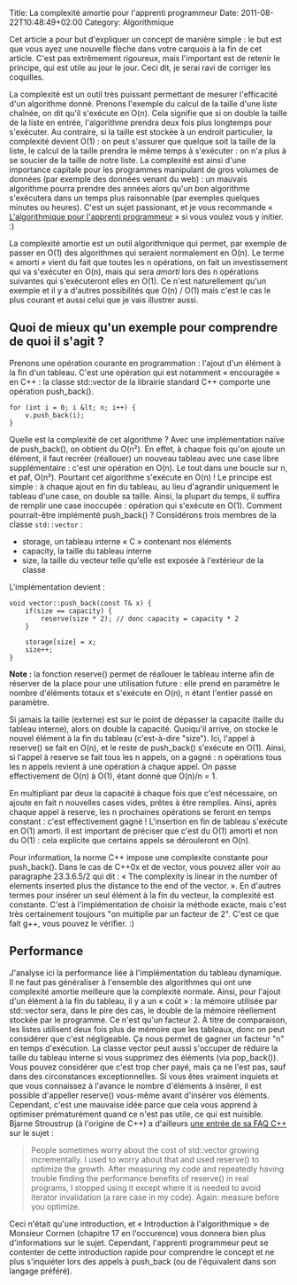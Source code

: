 Title: La complexité amortie pour l'apprenti programmeur
Date: 2011-08-22T10:48:49+02:00
Category: Algorithmique

Cet article a pour but d'expliquer un concept de manière simple : le but est que vous ayez une nouvelle flèche dans votre carquois à la fin de cet article. C'est pas extrêmement rigoureux, mais l'important est de retenir le principe, qui est utile au jour le jour. Ceci dit, je serai ravi de corriger les coquilles.

La complexité est un outil très puissant permettant de mesurer l'efficacité d'un algorithme donné. Prenons l'exemple du calcul de la taille d'une liste chaînée, on dit qu'il s'exécute en O(n). Cela signifie que si on double la taille de la liste en entrée, l'algorithme prendra deux fois plus longtemps pour s'exécuter. Au contraire, si la taille est stockée à un endroit particulier, la complexité devient O(1) : on peut s'assurer que quelque soit la taille de la liste, le calcul de la taille prendra le même temps à s'exécuter : on n'a plus à se soucier de la taille de notre liste. La complexité est ainsi d'une importance capitale pour les programmes manipulant de gros volumes de données (par exemple des données venant du web) : un mauvais algorithme pourra prendre des années alors qu'un bon algorithme s'exécutera dans un temps plus raisonnable (par exemples quelques minutes ou heures). C'est un sujet passionant, et je vous recommande « [L'algorithmique pour l'apprenti programmeur](http://zestedesavoir.com/tutoriels/329/algorithmique-pour-lapprenti-programmeur/) » si vous voulez vous y initier. :)

La complexité amortie est un outil algorithmique qui permet, par exemple de passer en O(1) des algorithmes qui seraient normalement en O(n). Le terme « amorti » vient du fait que toutes les n opérations, on fait un investissement qui va s'exécuter en O(n), mais qui sera *amorti* lors des n opérations suivantes qui s'exécuteront elles en O(1). Ce n'est naturellement qu'un exemple et il y a d'autres possibilités que O(n) / O(1) mais c'est le cas le plus courant et aussi celui que je vais illustrer aussi.

Quoi de mieux qu'un exemple pour comprendre de quoi il s'agit ?
---------------------------------------------------------------

Prenons une opération courante en programmation : l'ajout d'un élément à la fin d'un tableau. C'est une opération qui est notamment « encouragée » en C++ : la classe std::vector de la librairie standard C++ comporte une opération push_back().

    for (int i = 0; i &lt; n; i++) {
        v.push_back(i);
    }

Quelle est la complexité de cet algorithme ? Avec une implémentation naïve de push_back(), on obtient du O(n²). En effet, à chaque fois qu'on ajoute un élément, il faut recréer (réallouer) un nouveau tableau avec une case libre supplémentaire : c'est une opération en O(n). Le tout dans une boucle sur n, et paf, O(n²). Pourtant cet algorithme s'exécute en O(n) ! Le principe est simple : à chaque ajout en fin du tableau, au lieu d'agrandir uniquement le tableau d'une case, on double sa taille. Ainsi, la plupart du temps, il suffira de remplir une case inoccupée : opération qui s'exécute en O(1). Comment pourrait-être implémenté push_back() ? Considérons trois membres de la classe `std::vector` :

  * storage, un tableau interne « C » contenant nos éléments
  * capacity, la taille du tableau interne
  * size, la taille du vecteur telle qu'elle est exposée à l'extérieur de la classe

L'implémentation devient :

    void vector::push_back(const T& x) {
        if(size == capacity) {
            reserve(size * 2); // donc capacity = capacity * 2
        }

        storage[size] = x;
        size++;
    }

**Note :** la fonction reserve() permet de réallouer le tableau interne afin de réserver de la place pour une utilisation future : elle prend en paramètre le nombre d'éléments totaux et s'exécute en O(n), n étant l'entier passé en paramètre.

Si jamais la taille (externe) est sur le point de dépasser la capacité (taille du tableau interne), alors on double la capacité. Quoiqu'il arrive, on stocke le nouvel élément à la fin du tableau (c'est-à-dire "size"). Ici, l'appel à reserve() se fait en O(n), et le reste de push_back() s'exécute en O(1). Ainsi, si l'appel à reserve se fait tous les n appels, on a gagné : n opérations tous les n appels revient à une opération à chaque appel. On passe effectivement de O(n) à O(1), étant donné que O(n)/n = 1.

En multipliant par deux la capacité à chaque fois que c'est nécessaire, on ajoute en fait n nouvelles cases vides, prêtes à être remplies. Ainsi, après chaque appel à reserve, les n prochaines opérations se feront en temps constant : c'est effectivement gagné ! L'insertion en fin de tableau s'exécute en O(1) amorti. Il est important de préciser que c'est du O(1) amorti et non du O(1) : cela explicite que certains appels se dérouleront en O(n).

Pour information, la norme C++ impose une complexite constante pour push_back(). Dans le cas de C++0x et de vector, vous pouvez aller voir au paragraphe 23.3.6.5/2 qui dit : « The complexity is linear in the number of elements inserted plus the distance to the end of the vector. ». En d'autres termes pour insérer un seul élément à la fin du vecteur, la complexité est constante. C'est à l'implémentation de choisir la méthode exacte, mais c'est très certainement toujours "on multiplie par un facteur de 2". C'est ce que fait g++, vous pouvez le vérifier. :)

Performance
-----------

J'analyse ici la performance liée à l'implémentation du tableau dynamique. Il ne faut pas généraliser à l'ensemble des algorithmes qui ont une complexité amortie meilleure que la complexité normale. Ainsi, pour l'ajout d'un élément à la fin du tableau, il y a un « coût » : la mémoire utilisée par std::vector sera, dans le pire des cas, le double de la mémoire réellement stockée par le programme. Ce n'est qu'un facteur 2. À titre de comparaison, les listes utilisent deux fois plus de mémoire que les tableaux, donc on peut considérer que c'est négligeable. Ça nous permet de gagner un facteur "n" en temps d'exécution. La classe vector peut aussi s'occuper de réduire la taille du tableau interne si vous supprimez des éléments (via pop_back()). Vous pouvez considérer que c'est trop cher payé, mais ça ne l'est pas, sauf dans des circonstances exceptionnelles. Si vous êtes vraiment inquiets et que vous connaissez à l'avance le nombre d'éléments à insérer, il est possible d'appeller reserve() vous-même avant d'insérer vos éléments. Cependant, c'est une mauvaise idée parce que cela vous apprend à optimiser prématurément quand ce n'est pas utile, ce qui est nuisible. Bjarne Stroustrup (à l'origine de C++) a d'ailleurs [une entrée de sa FAQ C++](http://www.stroustrup.com/bs_faq2.html#slow-containers) sur le sujet :


> People sometimes worry about the cost of std::vector growing incrementally. I used to worry about that and used reserve() to optimize the growth. After measuring my code and repeatedly having trouble finding the performance benefits of reserve() in real programs, I stopped using it except where it is needed to avoid iterator invalidation (a rare case in my code). Again: measure before you optimize.

Ceci n'était qu'une introduction, et « Introduction à l'algorithmique » de Monsieur Cormen (chapitre 17 en l'occurence) vous donnera bien plus d'informations sur le sujet. Cependant, l'apprenti programmeur peut se contenter de cette introduction rapide pour comprendre le concept et ne plus s'inquiéter lors des appels à push_back (ou de l'équivalent dans son langage préféré).

